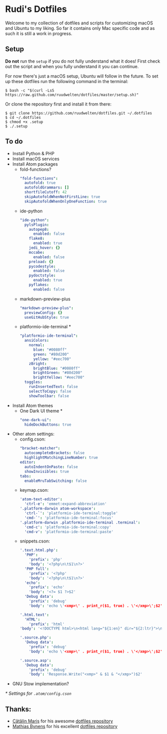 # Rudi's Dotfiles

Welcome to my collection of dotfiles and scripts for customizing macOS and
Ubuntu to my liking. So far it contains only Mac specific code and as such it is
still a work in progress.

## Setup

**Do not** run the `setup` if you do not fully understand what it does! First
check out the script and when you fully understand it you can continue.

For now there's just a macOS setup, Ubuntu will follow in the future. To set up
these dotfiles run the following command in the terminal:

    $ bash -c "$(curl -LsS https://raw.github.com/ruudwelten/dotfiles/master/setup.sh)"

Or clone the repository first and install it from there:

    $ git clone https://github.com/ruudwelten/dotfiles.git ~/.dotfiles
    $ cd ~/.dotfiles
    $ chmod +x .setup
    $ ./.setup

## To do

- Install Python & PHP
- Install macOS services
- Install Atom packages
  - fold-functions?
    ```yaml
    "fold-functions":
      autofold: true
      autofoldGrammars: []
      shortfileCutoff: 42
      skipAutofoldWhenNotFirstLine: true
      skipAutofoldWhenOnlyOneFunction: true
    ```
  - ide-python
    ```yaml
    "ide-python":
      pylsPlugin:
        autopep8:
          enabled: false
        flake8:
          enabled: true
        jedi_hover: {}
        mccabe:
          enabled: false
        preload: {}
        pycodestyle:
          enabled: false
        pydoctstyle:
          enabled: true
        pyflakes:
          enabled: false
    ```
  - markdown-preview-plus
    ```yaml
    "markdown-preview-plus":
      previewConfig: {}
      useGitHubStyle: true
    ```
  - platformio-ide-terminal *
    ```yaml
    "platformio-ide-terminal":
      ansiColors:
        normal:
          blue: "#0080ff"
          green: "#80d200"
          yellow: "#eec700"
        zBright:
          brightBlue: "#0080ff"
          brightGreen: "#80d200"
          brightYellow: "#eec700"
      toggles:
        runInsertedText: false
        selectToCopy: false
        showToolbar: false
    ```
- Install Atom themes
  - One Dark UI theme *
    ```yaml
    "one-dark-ui":
      hideDockButtons: true
    ```
- Other atom settings:
  - config.cson:
    ```yaml
    "bracket-matcher":
      autocompleteBrackets: false
      highlightMatchingLineNumber: true
    editor:
      autoIndentOnPaste: false
      showInvisibles: true
    tabs:
      enableMruTabSwitching: false
    ```
  - keymap.cson:
    ```yaml
    'atom-text-editor':
      'ctrl-e': 'emmet:expand-abbreviation'
    '.platform-darwin atom-workspace':
      'ctrl-`': 'platformio-ide-terminal:toggle'
      'cmd-`': 'platformio-ide-terminal:focus'
    '.platform-darwin .platformio-ide-terminal .terminal':
      'cmd-c': 'platformio-ide-terminal:copy'
      'cmd-v': 'platformio-ide-terminal:paste'
    ```
  - snippets.cson:
    ```yaml
    '.text.html.php':
      'PHP':
        'prefix': 'php'
        'body': '<?php\n\t$1\n?>'
      'PHP full':
        'prefix': '<?php'
        'body': '<?php\n\t$1\n?>'
      'echo':
        'prefix': 'echo'
        'body': '<?= $1 ?>$2'
      'Debug data':
        'prefix': 'debug'
        'body': 'echo \'<xmp>\' . print_r($1, true) . \'</xmp>\';$2'

    '.html.text':
      'HTML':
        'prefix': 'html'
    'body': '<!DOCTYPE html>\n<html lang="${1:en}" dir="${2:ltr}">\n\t<head>\n\t\t<meta charset="utf-8">\n\t\t<meta content="width=device-width, initial-scale=1" name="viewport">\n\t\t<title>$3</    title>\n\t</head>\n\t<body>\n\t\t$4\n\t</body>\n</html>'

    '.source.php':
      'Debug data':
        'prefix': 'debug'
        'body': 'echo \'<xmp>\' . print_r($1, true) . \'</xmp>\';$2'

    '.source.asp':
      'Debug data':
        'prefix': 'debug'
        'body': 'Response.Write("<xmp>" & $1 & "</xmp>")$2'
    ```
- GNU Stow implementation?

*\* Settings for `.atom/config.cson`*

## Thanks:

- [Cătălin Mariș](https://catlanmaris.com/) for his awesome [dotfiles repository](https://github.com/alrra/dotfiles)
- [Mathias Bynens](https://mathiasbynens.be/) for his excellent [dotfiles repository](https://github.com/mathiasbynens/dotfiles)
